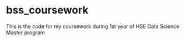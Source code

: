 # bss_coursework
This is the code for my coursework during 1st year of HSE Data Science Master program
